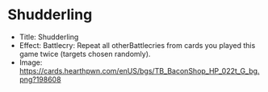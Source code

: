 # Shudderling
- Title:  Shudderling
- Effect:  Battlecry: Repeat all otherBattlecries from cards you played this game twice (targets chosen randomly). 
- Image:  https://cards.hearthpwn.com/enUS/bgs/TB_BaconShop_HP_022t_G_bg.png?198608
